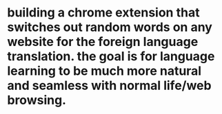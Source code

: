 # building a chrome extension that switches out random words on any website for the foreign language translation. the goal is for language learning to be much more natural and seamless with normal life/web browsing. 
